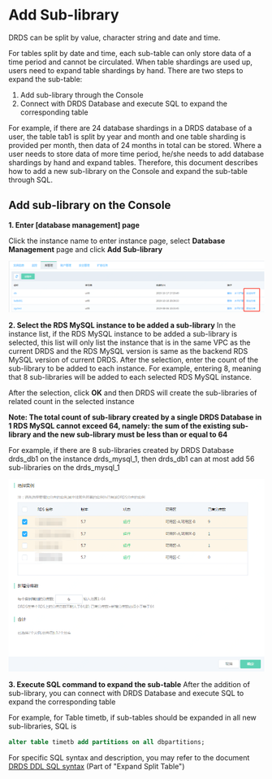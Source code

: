 # Add Sub-library
DRDS can be split by value, character string and date and time. 

For tables split by date and time, each sub-table can only store data of a time period and cannot be circulated. When table shardings are used up, users need to expand table shardings by hand. There are two steps to expand the sub-table:
1. Add sub-library through the Console
2. Connect with DRDS Database and execute SQL to expand the corresponding table

For example, if there are 24 database shardings in a DRDS database of a user, the table tab1 is split by year and month and one table sharding is provided per month, then data of 24 months in total can be stored. Where a user needs to store data of more time period, he/she needs to add database shardings by hand and expand tables. Therefore, this document describes how to add a new sub-library on the Console and expand the sub-table through SQL.

## Add sub-library on the Console

**1. Enter [database management] page**

Click the instance name to enter instance page, select **Database Management** page and click **Add Sub-library**

![DB列表](../../../../../image/DRDS/add-sub-db-1.png)

**2. Select the RDS MySQL instance to be added a sub-library**
In the instance list, if the RDS MySQL instance to be added a sub-library is selected, this list will only list the instance that is in the same VPC as the current DRDS and the RDS MySQL version is same as the backend RDS MySQL version of current DRDS. After the selection, enter the count of the sub-library to be added to each instance. For example, entering 8, meaning that 8 sub-libraries will be added to each selected RDS MySQL instance.

After the selection, click **OK** and then DRDS will create the sub-libraries of related count in the selected instance 

**Note: The total count of sub-library created by a single DRDS Database in 1 RDS MySQL cannot exceed 64, namely: the sum of the existing sub-library and the new sub-library must be less than or equal to 64**

For example, if there are 8 sub-libraries created by DRDS Database drds_db1 on the instance drds_mysql_1, then drds_db1 can at most add 56 sub-libraries on the drds_mysql_1

![DB列表](../../../../../image/DRDS/add-sub-db-2.png)

**3. Execute SQL command to expand the sub-table**
After the addition of sub-library, you can connect with DRDS Database and execute SQL to expand the corresponding table

For example, for Table timetb, if sub-tables should be expanded in all new sub-libraries, SQL is
```SQL
alter table timetb add partitions on all dbpartitions;
```

For specific SQL syntax and description, you may refer to the document [DRDS DDL SQL syntax](../../SQL-Doc/DRDS-DDL.md) (Part of "Expand Split Table")
